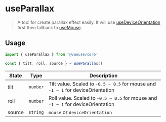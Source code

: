# useParallax

> A tool for create parallax effect easily. It will use [useDeviceOrientation](/?path=/story/sensors--usedeviceorientation) first then fallback to [useMouse](/?path=/story/sensors--usemouse).

## Usage

```js
import { useParallax } from '@vueuse/core'

const { tilt, roll, source } = useParallax()
```

| State                        | Type     | Description                                                                                                          |
| ---------------------------- | -------- | -------------------------------------------------------------------------------------------------------------------- |
| tilt                 | `number` | Tilt value. Scaled to `-0.5 ~ 0.5` for mouse and `-1 ~ 1` for deviceOrientation |
| roll                 | `number` | Roll value. Scaled to `-0.5 ~ 0.5` for mouse and `-1 ~ 1` for deviceOrientation |
| source | `string` | `mouse` or `deviceOrientation` |
